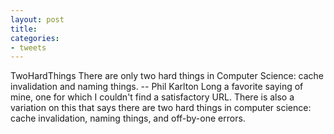 ```yaml
---
layout: post
title: 
categories:
- tweets
---
```

TwoHardThings
There are only two hard things in Computer Science: cache     invalidation and naming things.
-- Phil Karlton
Long a favorite saying of mine, one for which I couldn't find a   satisfactory URL.
There is also a variation on this that says there are two hard   things in computer science: cache invalidation, naming things, and   off-by-one errors.
